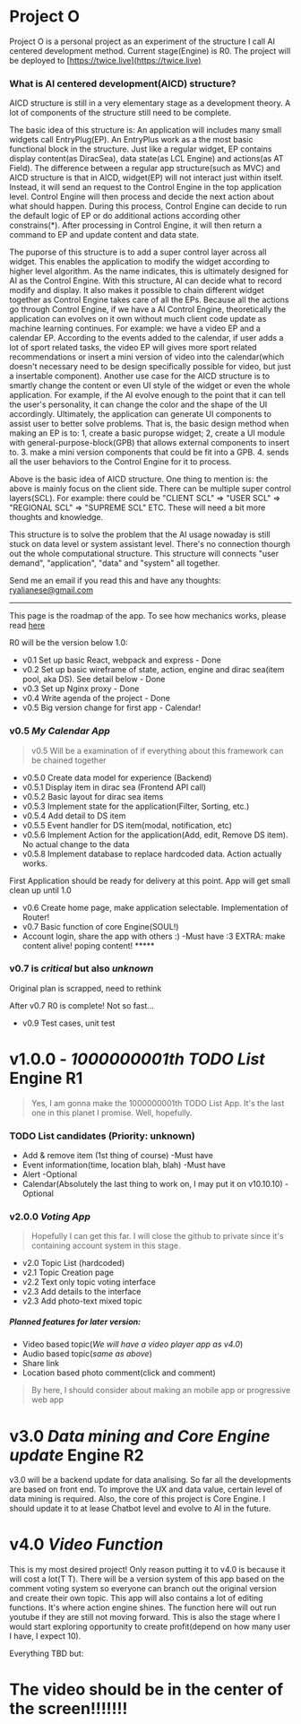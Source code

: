 # Project O

Project O is a personal project as an experiment of the structure I call AI centered development method. Current stage(Engine) is R0.
The project will be deployed to [https://twice.live](https://twice.live)

### What is AI centered development(AICD) structure?
AICD structure is still in a very elementary stage as a development theory. A lot of components of the structure still need to be complete.

The basic idea of this structure is: An application will includes many small widgets call EntryPlug(EP). An EntryPlus work as a the most basic functional block in the structure. Just like a regular widget, EP contains display content(as DiracSea), data state(as LCL Engine) and actions(as AT Field). The difference between a regular app structure(such as MVC) and AICD structure is that in AICD, widget(EP) will not interact just within itself. Instead, it will send an request to the Control Engine in the top application level. Control Engine will then process and decide the next action about what should happen. During this process, Control Engine can decide to run the default logic of EP or do additional actions according other constrains(*). After processing in Control Engine, it will then return a command to EP and update content and data state.

The puporse of this structure is to add a super control layer across all widget. This enables the application to modify the widget according to higher level algorithm. As the name indicates, this is ultimately designed for AI as the Control Engine. With this structure, AI can decide what to record modify and display. It also makes it possible to chain different widget together as Control Engine takes care of all the EPs. Because all the actions go through Control Engine, if we have a AI Control Engine, theoretically the application can evolves on it own without much client code update as machine learning continues. For example: we have a video EP and a calendar EP. According to the events added to the calendar, if user adds a lot of sport related tasks, the video EP will gives more sport related recommendations or insert a mini version of video into the calendar(which doesn't necessary need to be design specifically possible for video, but just a insertable component). Another use case for the AICD structure is to smartly change the content or even UI style of the widget or even the whole application. For example, if the AI evolve enough to the point that it can tell the user's personality, it can change the color and the shape of the UI accordingly. Ultimately, the application can generate UI components to assist user to better solve problems. That is, the basic design method when making an EP is to: 1, create a basic puropse widget; 2, create a UI module with general-purpose-block(GPB) that allows external components to insert to. 3. make a mini version components that could be fit into a GPB. 4. sends all the user behaviors to the Control Engine for it to process.

Above is the basic idea of AICD structure. One thing to mention is: the above is mainly focus on the client side. There can be multiple super control layers(SCL). For example: there could be "CLIENT SCL" => "USER SCL" => "REGIONAL SCL" => "SUPREME SCL" ETC. These will need a bit more thoughts and knowledge.

This structure is to solve the problem that the AI usage nowaday is still stuck on data level or system assistant level. There's no connection thourgh out the whole computational structure. This structure will connects "user demand", "application", "data" and "system" all together.

Send me an email if you read this and have any thoughts: ryalianese@gmail.com

************************************
This page is the roadmap of the app. To see how mechanics works, please read [here](./appSrc/app/readme.md)

R0 will be the version below 1.0:
  - v0.1 Set up basic React, webpack and express - Done
  - v0.2 Set up basic wireframe of state, action, engine and dirac sea(item pool, aka DS). See detail below - Done
  - v0.3 Set up Nginx proxy - Done
  - v0.4 Write agenda of the project - Done
  - v0.5 Big version change for first app - Calendar!
### v0.5 *My Calendar App*
> v0.5 Will be a examination of if everything about this framework can be chained together

  - v0.5.0 Create data model for experience (Backend)
  - v0.5.1 Display item in dirac sea (Frontend API call)
  - v0.5.2 Basic layout for dirac sea items
  - v0.5.3 Implement state for the application(Filter, Sorting, etc.)
  - v0.5.4 Add detail to DS item
  - v0.5.5 Event handler for DS item(modal, notification, etc)
  - v0.5.6 Implement Action for the application(Add, edit, Remove DS item). No actual change to the data
  - v0.5.8 Implement database to replace hardcoded data. Action actually works.
 
 First Application should be ready for delivery at this point. App will get small clean up until 1.0

  - v0.6 Create home page, make application selectable. Implementation of Router!
  - v0.7 Basic function of core Engine(SOUL!)
  - Account login, share the app with others :) -Must have :3 
EXTRA: make content alive! poping content! *****
### v0.7 is *critical* but also *unknown*
Original plan is scrapped, need to rethink
 
After v0.7 R0 is complete! Not so fast...

  - v0.9 Test cases, unit test

# v1.0.0 -  *1000000001th TODO List* Engine R1
> Yes, I am gonna make the 1000000001th TODO List App. 
> It's the last one in this planet I promise. 
> Well, hopefully.

### TODO List candidates (Priority: unknown)
  - Add & remove item (1st thing of course) -Must have
  - Event information(time, location blah, blah) -Must have
  - Alert -Optional
  - Calendar(Absolutely the last thing to work on, I may put it on v10.10.10) -Optional
  
  <!-- below is not decided yet just some thought -->
### v2.0.0 *Voting App*
> Hopefully I can get this far. I will close the github to private since it's containing account system in this stage.

  - v2.0 Topic List (hardcoded)
  - v2.1 Topic Creation page
  - v2.2 Text only topic voting interface
  - v2.3 Add details to the interface
  - v2.3 Add photo-text mixed topic
  
 ##### Planned features for later version:
   - Video based topic(*We will have a video player app as v4.0*)
   - Audio based topic(*same as above*)
   - Share link
   - Location based photo comment(click and comment)
   
> By here, I should consider about making an mobile app or progressive web app

# v3.0 *Data mining and Core Engine update* Engine R2
v3.0 will be a backend update for data analising. So far all the developments are based on front end. To improve the UX and data value, certain level of data mining is required. Also, the core of this project is Core Engine. I should update it to at lease Chatbot level and evolve to AI in the future.

# v4.0 *Video Function*
This is my most desired project! Only reason putting it to v4.0 is because it will cost a lot(T T). There will be a version system of this app based on the comment voting system so everyone can branch out the original version and create their own topic. This app will also contains a lot of editing functions. It's where action engine shines. The function here will out run youtube if they are still not moving forward. This is also the stage where I would start exploring opportunity to create profit(depend on how many user I have, I expect 10).

Everything TBD but:
# The video should be in the center of the screen!!!!!!!


  